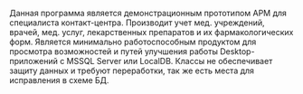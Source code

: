Данная программа является демонстрационным прототипом АРМ для специалиста контакт-центра.
Производит учет мед. учреждений, врачей, мед. услуг, лекарственных препаратов и их фармакологических форм.
Является минимально работоспособным продуктом для просмотра возможностей и путей улучшения работы Desktop-приложений с MSSQL Server или LocalDB.
Классы не обеспечивает защиту данных и требуют переработки, так же есть места для исправления в схеме БД.
